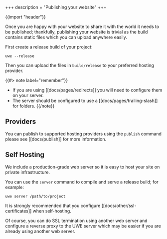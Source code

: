 +++
description = "Publishing your website"
+++

{{import "header"}}

Once you are happy with your website to share it with the world it needs to be published; thankfully, publishing your website is trivial as the build contains static files which you can upload anywhere easily.

First create a release build of your project:

```text
uwe --release
```

Then you can upload the files in `build/release` to your preferred hosting provider.

{{#> note label="remember"}}
* If you are using [[docs/pages/redirects]] you will need to configure them on your server.
* The server should be configured to use a [[docs/pages/trailing-slash]] for folders.
{{/note}}

## Providers

You can publish to supported hosting providers using the `publish` command please see [[docs/publish]] for more information.

## Self Hosting

We include a production-grade web server so it is easy to host your site on private infrastructure.

You can use the `server` command to compile and serve a release build; for example:

```text
uwe server /path/to/project
```

It is strongly recommended that you configure [[docs/other/ssl-certificates]] when self-hosting.

Of course, you can do SSL termination using another web server and configure a reverse proxy to the UWE server which may be easier if you are already using another web server.

